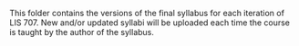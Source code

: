 This folder contains the versions of the final syllabus for each iteration of LIS 707. New and/or updated syllabi will be uploaded each time the course is taught by the author of the syllabus.

